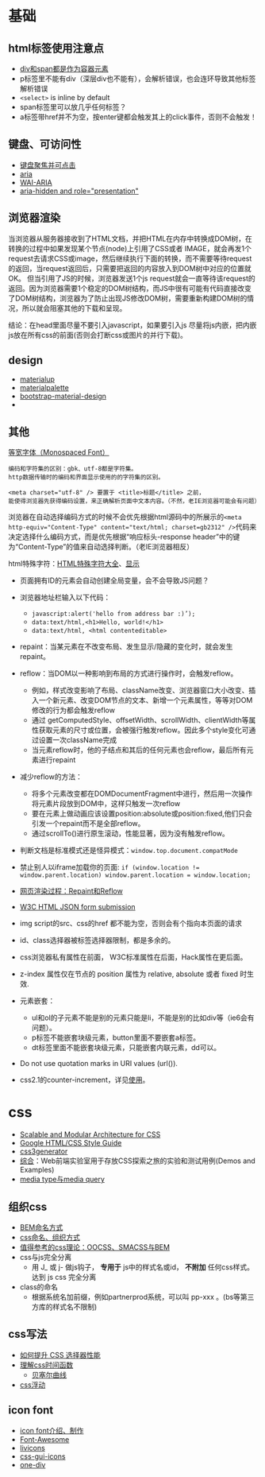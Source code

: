 
# 基础


## html标签使用注意点
- [div和span都是作为容器元素](http://www.w3.org/wiki/Generic_containers_-_the_div_and_span_elements)
- p标签里不能有div（深层div也不能有），会解析错误，也会连环导致其他标签解析错误
- `<select>` is inline by default
- span标签里可以放几乎任何标签？
- a标签带href并不为空，按enter键都会触发其上的click事件，否则不会触发！

## 键盘、可访问性

- [键盘聚焦并可点击](http://www.456bereastreet.com/archive/201302/making_elements_keyboard_focusable_and_clickable/)
- [aria](http://www.paciellogroup.com/blog/2010/04/html5-and-the-myth-of-wai-aria-redundance/)
- [WAI-ARIA](http://www.w3.org/TR/wai-aria/usage#managingfocus)
- [aria-hidden and role="presentation"](http://asurkov.blogspot.com/2012/02/aria-hidden-and-rolepresentation.html)

## 浏览器渲染
当浏览器从服务器接收到了HTML文档，并把HTML在内存中转换成DOM树，在转换的过程中如果发现某个节点(node)上引用了CSS或者 IMAGE，就会再发1个request去请求CSS或image，然后继续执行下面的转换，而不需要等待request的返回，当request返回后，只需要把返回的内容放入到DOM树中对应的位置就OK。
但当引用了JS的时候，浏览器发送1个js request就会一直等待该request的返回。因为浏览器需要1个稳定的DOM树结构，而JS中很有可能有代码直接改变了DOM树结构，浏览器为了防止出现JS修改DOM树，需要重新构建DOM树的情况，所以就会阻塞其他的下载和呈现。

结论：在head里面尽量不要引入javascript，如果要引入js 尽量将js内嵌，把内嵌js放在所有css的前面(否则会打断css或图片的并行下载)。

## design
- [materialup](http://www.materialup.com/)
- [materialpalette](http://www.materialpalette.com/)
- [bootstrap-material-design](http://fezvrasta.github.io/bootstrap-material-design/bootstrap-elements.html)
- []()

## 其他

[等宽字体（Monospaced Font）](http://zh.wikipedia.org/wiki/%E7%AD%89%E5%AE%BD%E5%AD%97%E4%BD%93)

    编码和字符集的区别：gbk、utf-8都是字符集。
    http数据传输时的编码和界面显示使用的的字符集的区别。

    <meta charset="utf-8" /> 要置于 <title>标题</title> 之前，
    能使得浏览器先获得编码设置，来正确解析页面中文本内容。（不然，老IE浏览器可能会有问题）

浏览器在自动选择编码方式的时候不会优先根据html源码中的所展示的`<meta http-equiv="Content-Type" content="text/html; charset=gb2312" />`代码来决定选择什么编码方式，而是优先根据“响应标头-response header”中的键为“Content-Type”的值来自动选择判断。（老IE浏览器相反）


html特殊字符：[HTML特殊字符大全](http://www.qianduan.net/html-special-characters-daquan.html)、[显示](http://www.sjyhome.com/html/html-special-characters.html)


- 页面拥有ID的元素会自动创建全局变量，会不会导致JS问题？
- 浏览器地址栏输入以下代码：
    - `javascript:alert('hello from address bar :)’);`
    - `data:text/html,<h1>Hello, world!</h1>`
    - `data:text/html, <html contenteditable>`

- repaint：当某元素在不改变布局、发生显示/隐藏的变化时，就会发生repaint。  
- reflow：当DOM以一种影响到布局的方式进行操作时，会触发reflow。  
    - 例如，样式改变影响了布局、className改变、浏览器窗口大小改变、插入一个新元素、改变DOM节点的文本、新增一个元素属性，等等对DOM修改的行为都会触发reflow
    - 通过 getComputedStyle、offsetWidth、scrollWidth、clientWidth等属性获取元素的尺寸或位置，会被强行触发reflow。因此多个style变化可通过设置一次className完成
    - 当元素reflow时，他的子结点和其后的任何元素也会reflow，最后所有元素进行repaint
- 减少reflow的方法：
    - 将多个元素改变都在DOMDocumentFragment中进行，然后用一次操作将元素片段放到DOM中，这样只触发一次reflow
    - 要在元素上做动画应该设置position:absolute或position:fixed,他们只会引发一个repaint而不是全部reflow。
    - 通过scrollTo()进行原生滚动，性能显著，因为没有触发reflow。

- 判断文档是标准模式还是怪异模式：`window.top.document.compatMode`
- 禁止别人以iframe加载你的页面: `if (window.location != window.parent.location) window.parent.location = window.location;`

- [网页渲染过程：Repaint和Reflow](http://frontendbabel.info/articles/webpage-rendering-101/)
- [W3C HTML JSON form submission](http://www.w3.org/TR/2014/WD-html-json-forms-20140529/)

- img script的src、css的href 都不能为空，否则会有个指向本页面的请求
- id、class选择器被标签选择器限制，都是多余的。
- css浏览器私有属性在前面， W3C标准属性在后面，Hack属性在更后面。
- z-index 属性仅在节点的 position 属性为 relative, absolute 或者 fixed 时生效.
- 元素嵌套：
    - ul和ol的子元素不能是别的元素只能是li，不能是别的比如div等（ie6会有问题）。
    - p标签不能嵌套块级元素，button里面不要嵌套a标签。
    - dt标签里面不能嵌套块级元素，只能嵌套内联元素，dd可以。
- Do not use quotation marks in URI values (url()).
- css2.1的counter-increment，详见[使用](http://onwebdev.blogspot.com/2012/02/css-counters-tutorial.html)。  


# css
- [Scalable and Modular Architecture for CSS](http://smacss.com/book/)
- [Google HTML/CSS Style Guide](http://google-styleguide.googlecode.com/svn/trunk/htmlcssguide.xml)
- [css3generator](http://css3generator.com/)
- [综合](http://demo.doyoe.com/#inline-block-space)：Web前端实验室用于存放CSS探索之旅的实验和测试用例(Demos and Examples)
- [media type与media query](http://www.qianduan.net/media-type-and-media-query.html)

## 组织css
- [BEM命名方式](http://csswizardry.com/2013/01/mindbemding-getting-your-head-round-bem-syntax/)
- [css命名、组织方式](http://benfrain.com/enduring-css-writing-style-sheets-rapidly-changing-long-lived-projects/)
- [值得参考的css理论：OOCSS、SMACSS与BEM](http://segmentfault.com/blog/yardtea/1190000000704006)
- css与js完全分离
    - 用 J_ 或 j- 做js钩子， **专用于** js中的样式名或id， **不附加** 任何css样式。达到 js css 完全分离
- class的命名
    - 根据系统名加前缀，例如partnerprod系统，可以叫 pp-xxx 。(bs等第三方库的样式名不限制)

## css写法
- [如何提升 CSS 选择器性能](http://www.jianshu.com/p/268c7f3dd7a6)
- [理解css时间函数](http://www.smashingmagazine.com/2014/04/15/understanding-css-timing-functions/)
    - [贝塞尔曲线](http://cubic-bezier.com/#.42,0,.28,1.03)
- [css浮动](http://paranimage.com/css-float-attribute/)

## icon font
- [icon font介绍、制作](http://www.qianduan.net/css3-icon-font-guide.html)
- [Font-Awesome](http://fortawesome.github.io/Font-Awesome/)
- [livicons](http://livicons.com/)
- [css-gui-icons](http://nicolasgallagher.com/pure-css-gui-icons/)
- [one-div](http://one-div.com/)
